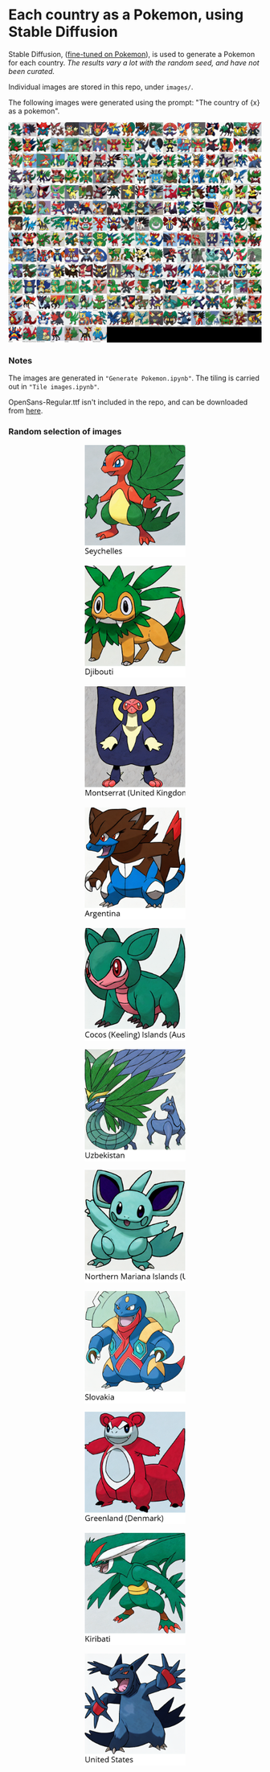 # Each country as a Pokemon, using Stable Diffusion


Stable Diffusion, ([fine-tuned on Pokemon](https://github.com/LambdaLabsML/examples/tree/main/stable-diffusion-finetuning)), is used to generate a Pokemon for each country. *The results vary a lot with the random seed, and have not been curated.*

Individual images are stored in this repo, under `images/`.

The following images were generated using the prompt: "The country of {x} as a pokemon".

![Tiled image containing a Pokemon generated for each country.](./images/the_country_of_x_as_pokemon_20220920-203730.jpg)

### Notes

The images are generated in `"Generate Pokemon.ipynb"`. The tiling is carried out in `"Tile images.ipynb"`.

OpenSans-Regular.ttf isn't included in the repo, and can be downloaded from [here](https://fonts.google.com/specimen/Open+Sans).

### Random selection of images

<p align="center">
  <img src="./images/the_country_of_x_as_pokemon_20220920-203730/The country of Seychelles as a pokemon_seed2212.png" width=200>
</p>
<p align="center">
  <img src="./images/the_country_of_x_as_pokemon_20220920-203730/The country of Djibouti as a pokemon_seed7669.png" width=200>
</p>
<p align="center">
  <img src="./images/the_country_of_x_as_pokemon_20220920-203730/The country of Montserrat (United Kingdom) as a pokemon_seed8826.png" width=200>
</p>
<p align="center">
  <img src="./images/the_country_of_x_as_pokemon_20220920-203730/The country of Argentina as a pokemon_seed2368.png" width=200>
</p>
<p align="center">
  <img src="./images/the_country_of_x_as_pokemon_20220920-203730/The country of Cocos (Keeling) Islands (Australia) as a pokemon_seed1470.png" width=200>
</p>
<p align="center">
  <img src="./images/the_country_of_x_as_pokemon_20220920-203730/The country of Uzbekistan as a pokemon_seed7637.png" width=200>
</p>
<p align="center">
  <img src="./images/the_country_of_x_as_pokemon_20220920-203730/The country of Northern Mariana Islands (United States) as a pokemon_seed8620.png" width=200>
</p>
<p align="center">
  <img src="./images/the_country_of_x_as_pokemon_20220920-203730/The country of Slovakia as a pokemon_seed7982.png" width=200>
</p>
<p align="center">
  <img src="./images/the_country_of_x_as_pokemon_20220920-203730/The country of Greenland (Denmark) as a pokemon_seed3898.png" width=200>
</p>
<p align="center">
  <img src="./images/the_country_of_x_as_pokemon_20220920-203730/The country of Kiribati as a pokemon_seed2592.png" width=200>
</p>
<p align="center">
  <img src="./images/the_country_of_x_as_pokemon_20220920-203730/The country of United States as a pokemon_seed8430.png" width=200>
</p>